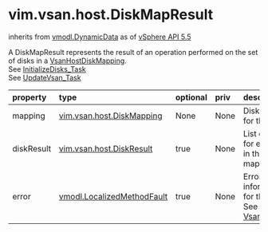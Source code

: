 vim.vsan.host.DiskMapResult
===========================
inherits from [vmodl.DynamicData](docs/vmodl.DynamicData.md)
as of [vSphere API 5.5](vim.version.md#vim.version.version9)


A DiskMapResult represents the result of an operation performed  on the set of disks in a <a href="vim.vsan.host.DiskMapping.md">VsanHostDiskMapping</a>.<br>See <a href="vim.host.VsanSystem.md#initializeDisks">InitializeDisks_Task</a><br>See <a href="vim.host.VsanSystem.md#update">UpdateVsan_Task</a><br>

| property | type | optional | priv | desc |
|:---------|:-----|:---------|:-----|:-----|
| mapping | [vim.vsan.host.DiskMapping](vim.vsan.host.DiskMapping.md "vim.vsan.host.DiskMapping") | None | None | DiskMapping for this result. |
| diskResult | [vim.vsan.host.DiskResult](vim.vsan.host.DiskResult.md "vim.vsan.host.DiskResult") | true | None | List of results for each disk in the mapping. |
| error | [vmodl.LocalizedMethodFault](vmodl.LocalizedMethodFault.md "vmodl.LocalizedMethodFault") | true | None | Error information for this result.<br>See <a href="vim.fault.VsanDiskFault.md">VsanDiskFault</a><br> |


